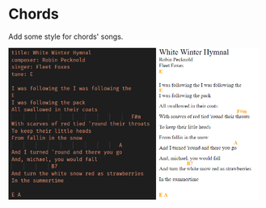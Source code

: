 # Chords

Add some style for chords' songs.

<img src="img/text.png" height="300"/>
<img src="img/interface.png" height="300"/>